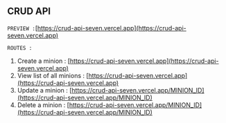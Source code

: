 ## CRUD API

`PREVIEW :`[https://crud-api-seven.vercel.app](https://crud-api-seven.vercel.app)

`ROUTES :`

1. Create a minion : [https://crud-api-seven.vercel.app](https://crud-api-seven.vercel.app)
2. View list of all minions : [https://crud-api-seven.vercel.app](https://crud-api-seven.vercel.app)
3. Update a minion : [https://crud-api-seven.vercel.app/MINION_ID](https://crud-api-seven.vercel.app/MINION_ID)
4. Delete a minion : [https://crud-api-seven.vercel.app/MINION_ID](https://crud-api-seven.vercel.app/MINION_ID)

